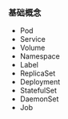 ### 基础概念

* Pod
* Service
* Volume
* Namespace
* Label
* ReplicaSet
* Deployment
* StatefulSet
* DaemonSet
* Job

